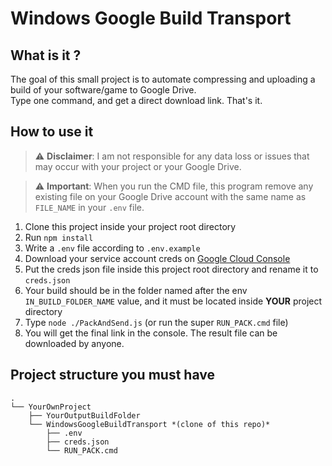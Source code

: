 # Windows Google Build Transport

## What is it ?
The goal of this small project is to automate compressing and uploading a build of your software/game to Google Drive.\
Type one command, and get a direct download link. That's it.

## How to use it

> ⚠️ **Disclaimer**: I am not responsible for any data loss or issues that may occur with your project or your Google Drive.

> ⚠️ **Important**: When you run the CMD file, this program remove any existing file on your Google Drive account with the same name as `FILE_NAME` in your `.env` file.

1. Clone this project inside your project root directory
2. Run `npm install`
3. Write a `.env` file according to `.env.example`
4. Download your service account creds on [Google Cloud Console](https://console.cloud.google.com/apis/credentials)
5. Put the creds json file inside this project root directory and rename it to `creds.json`
6. Your build should be in the folder named after the env `IN_BUILD_FOLDER_NAME` value, and it must be located inside **YOUR** project directory
7. Type `node ./PackAndSend.js` (or run the super `RUN_PACK.cmd` file)
8. You will get the final link in the console. The result file can be downloaded by anyone.

## Project structure you must have
```
.
└── YourOwnProject
    ├── YourOutputBuildFolder
    └── WindowsGoogleBuildTransport *(clone of this repo)*
        ├── .env
        ├── creds.json
        └── RUN_PACK.cmd
```